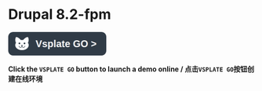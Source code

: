 # Drupal 8.2-fpm

<a href="https://www.vsplate.com/?docker-compose=https://github.com/vsplate/dcenvs/drupal/8.2-fpm"><img alt="VSPLATE GO" src="https://raw.githubusercontent.com/vsplate/images/master/vsgo_btn.png" width="200px"></a>

**Click the `VSPLATE GO` button to launch a demo online / 点击`VSPLATE GO`按钮创建在线环境**